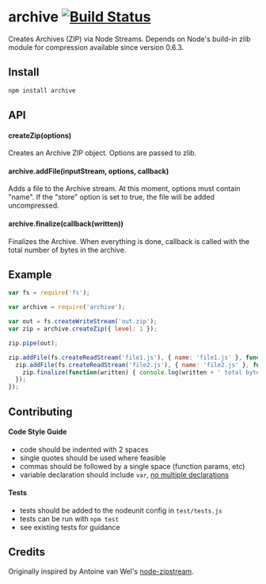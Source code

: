 # archive [![Build Status](https://secure.travis-ci.org/ctalkington/node-archive.png?branch=master)](http://travis-ci.org/ctalkington/node-archive)

Creates Archives (ZIP) via Node Streams. Depends on Node's build-in zlib module for compression available since version 0.6.3.

## Install

```bash
npm install archive
```

## API

#### createZip(options)

Creates an Archive ZIP object. Options are passed to zlib.

#### archive.addFile(inputStream, options, callback)

Adds a file to the Archive stream. At this moment, options must contain "name". If the "store" option is set to true, the file will be added uncompressed.

#### archive.finalize(callback(written))

Finalizes the Archive. When everything is done, callback is called with the total number of bytes in the archive.

## Example
```javascript
var fs = require('fs');

var archive = require('archive');

var out = fs.createWriteStream('out.zip');
var zip = archive.createZip({ level: 1 });

zip.pipe(out);

zip.addFile(fs.createReadStream('file1.js'), { name: 'file1.js' }, function() {
  zip.addFile(fs.createReadStream('file2.js'), { name: 'file2.js' }, function() {
    zip.finalize(function(written) { console.log(written + ' total bytes written'); });
  });
});
```

## Contributing

#### Code Style Guide

* code should be indented with 2 spaces
* single quotes should be used where feasible
* commas should be followed by a single space (function params, etc)
* variable declaration should include `var`, [no multiple declarations](http://benalman.com/news/2012/05/multiple-var-statements-javascript/)

#### Tests

* tests should be added to the nodeunit config in `test/tests.js`
* tests can be run with `npm test`
* see existing tests for guidance

## Credits
Originally inspired by Antoine van Wel's [node-zipstream](https://github.com/wellawaretech/node-zipstream).